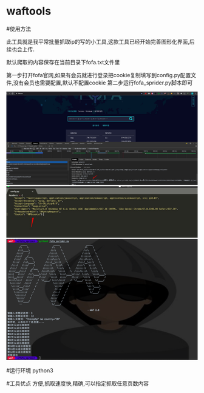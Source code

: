 # waftools
#使用方法

此工具就是我平常批量抓取ip的写的小工具,这款工具已经开始完善图形化界面,后续也会上传.

默认爬取的内容保存在当前目录下fofa.txt文件里

第一步打开fofa官网,如果有会员就进行登录把cookie复制填写到config.py配置文件,没有会员也需要配置,默认不配置cookie 第二步运行fofa_sprider.py脚本即可

![1.png](/1.png)
![3.png](/3.png)
![2.png](/2.png)

#运行环境 python3

#工具优点 方便,抓取速度快,精确,可以指定抓取任意页数内容

